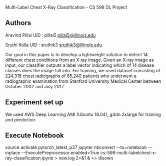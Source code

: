 Multi-Label Chest X-Ray Classification - CS 598 DL Project

Authors
--------------
Aravind Pillai
UID : pillai5
pillai5@illinois.edu

Sruthi Kolla
UID : sruthik3
sruthik3@illinois.edu

Our goal in this paper is to develop a lightweight solution to detect 14 different chest conditions from an X ray image. Given an X-ray image as input, our classifier outputs a label vector indicating which of 14 disease classes does the image fall into. For training, we used dataset consisting of 224,316 chest radiographs of 65,240 patients who underwent a radiographic examination from Stanford University Medical Center between October 2002 and July 2017.


Experiment set up
-----------------
We used AWS Deep Learning AMI (Ubuntu 18.04), g4dn.2xlarge for training and prediction.

Execute Notebook
-----------------
source activate pytorch_latest_p37
jupyter nbconvert --to=notebook --inplace --ExecutePreprocessor.enabled=True cs-598-multi-labelchest-x-ray-classification.ipynb > new.log 2>&1 & >> disown



